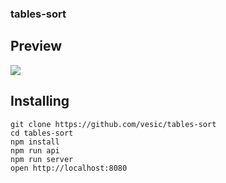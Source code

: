 ### tables-sort

## Preview
![](https://github.com/vesic/tables-sort/blob/master/tables-sort.gif)

## Installing
```
git clone https://github.com/vesic/tables-sort
cd tables-sort
npm install
npm run api
npm run server
open http://localhost:8080
```